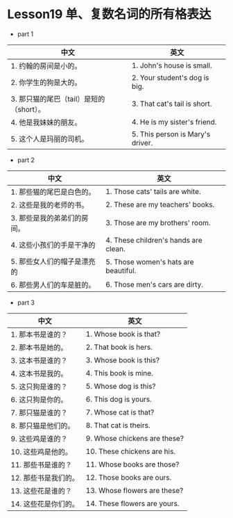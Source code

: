 # Lesson19 单、复数名词的所有格表达

- part 1

| 中文                                     | 英文                             |
| ---------------------------------------- | -------------------------------- |
| 1. 约翰的房间是小的。                    | 1. John's house is small.        |
| 2. 你学生的狗是大的。                    | 2. Your student's dog is big.    |
| 3. 那只猫的尾巴（tail）是短的（short）。 | 3. That cat's tail is short.     |
| 4. 他是我妹妹的朋友。                    | 4. He is my sister's friend.     |
| 5. 这个人是玛丽的司机。                  | 5. This person is Mary's driver. |

- part 2

| 中文                        | 英文                                 |
| --------------------------- | ------------------------------------ |
| 1. 那些猫的尾巴是白色的。   | 1. Those cats' tails are white.       |
| 2. 这些是我的老师的书。     | 2. These are my teachers' books.     |
| 3. 那些是我的弟弟们的房间。 | 3. Those are my brothers' room.      |
| 4. 这些小孩们的手是干净的   | 4. These children's hands are clean.  |
| 5. 那些女人们的帽子是漂亮的 | 5. Those women's hats are beautiful. |
| 6. 那些男人们的车是脏的。   | 6. Those men's cars are dirty.       |

- part 3

| 中文                 | 英文                         |
| -------------------- | ---------------------------- |
| 1. 那本书是谁的？    | 1. Whose book is that?       |
| 2. 那本书是她的。    | 2. That book is hers.        |
| 3. 这本书是谁的？    | 3. Whose book is this?       |
| 4. 这本书是我的。    | 4. This book is mine.        |
| 5. 这只狗是谁的？    | 5. Whose dog is this?        |
| 6. 这只狗是你的。    | 6. This dog is yours.        |
| 7. 那只猫是谁的？    | 7. Whose cat is that?        |
| 8. 那只猫是他们的。  | 8. That cat is theirs.       |
| 9. 这些鸡是谁的？    | 9. Whose chickens are these? |
| 10. 这些鸡是他的。   | 10. These chickens are his.  |
| 11. 那些书是谁的？   | 11. Whose books are those?   |
| 12. 那些书是我们的。 | 12. Those books are ours.    |
| 13. 这些花是谁的？   | 13. Whose flowers are these? |
| 14. 这些花是你们的。 | 14. These flowers are yours.  |
